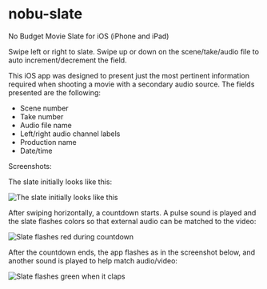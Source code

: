 nobu-slate
==========

No Budget Movie Slate for iOS (iPhone and iPad)

Swipe left or right to slate. Swipe up or down on the scene/take/audio file to
auto increment/decrement the field.

This iOS app was designed to present just the most pertinent information required
when shooting a movie with a secondary audio source. The fields presented
are the following:

* Scene number
* Take number
* Audio file name
* Left/right audio channel labels
* Production name
* Date/time

Screenshots:

The slate initially looks like this:

![The slate initially looks like this](http://mtmckenna.github.io/nobu-slate/images/nobu-slate-normal.png)

After swiping horizontally, a countdown starts. A pulse sound is played and the slate
flashes colors so that external audio can be matched to the video:

![Slate flashes red during countdown](http://mtmckenna.github.io/nobu-slate/images/nobu-slate-countdown.png)

After the countdown ends, the app flashes as in the screenshot below, and another
sound is played to help match audio/video:

![Slate flashes green when it claps](http://mtmckenna.github.io/nobu-slate/images/nobu-slate-clap.png)
